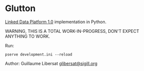 Glutton
=======

[Linked Data Platform 1.0](http://www.w3.org/TR/ldp/) implementation in Python.

WARNING, THIS IS A TOTAL WORK-IN-PROGRESS, DON'T EXPECT ANYTHING TO WORK.

Run:

    pserve development.ini --reload
    
    
Author: Guillaume Libersat <glibersat@sigill.org>
